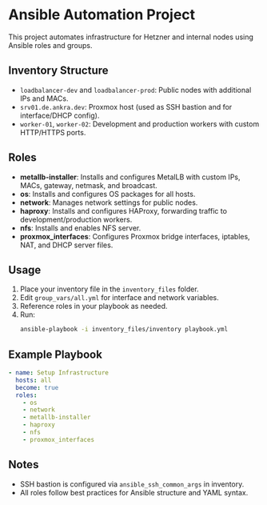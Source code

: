 
# Ansible Automation Project

This project automates infrastructure for Hetzner and internal nodes using Ansible roles and groups.

## Inventory Structure
- `loadbalancer-dev` and `loadbalancer-prod`: Public nodes with additional IPs and MACs.
- `srv01.de.ankra.dev`: Proxmox host (used as SSH bastion and for interface/DHCP config).
- `worker-01`, `worker-02`: Development and production workers with custom HTTP/HTTPS ports.

## Roles
- **metallb-installer**: Installs and configures MetalLB with custom IPs, MACs, gateway, netmask, and broadcast.
- **os**: Installs and configures OS packages for all hosts.
- **network**: Manages network settings for public nodes.
- **haproxy**: Installs and configures HAProxy, forwarding traffic to development/production workers.
- **nfs**: Installs and enables NFS server.
- **proxmox_interfaces**: Configures Proxmox bridge interfaces, iptables, NAT, and DHCP server files.

## Usage
1. Place your inventory file in the `inventory_files` folder.
2. Edit `group_vars/all.yml` for interface and network variables.
3. Reference roles in your playbook as needed.
4. Run:
   ```sh
   ansible-playbook -i inventory_files/inventory playbook.yml
   ```

## Example Playbook
```yaml
- name: Setup Infrastructure
  hosts: all
  become: true
  roles:
    - os
    - network
    - metallb-installer
    - haproxy
    - nfs
    - proxmox_interfaces
```

## Notes
- SSH bastion is configured via `ansible_ssh_common_args` in inventory.
- All roles follow best practices for Ansible structure and YAML syntax.
